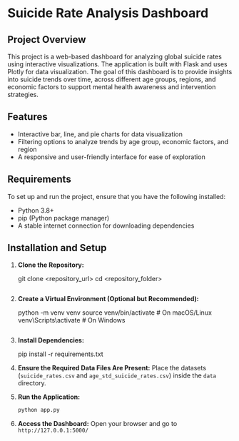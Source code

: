 # Suicide Rate Analysis Dashboard

## Project Overview

This project is a web-based dashboard for analyzing global suicide rates using interactive visualizations. The application is built with Flask and uses Plotly for data visualization. The goal of this dashboard is to provide insights into suicide trends over time, across different age groups, regions, and economic factors to support mental health awareness and intervention strategies.

## Features

- Interactive bar, line, and pie charts for data visualization
- Filtering options to analyze trends by age group, economic factors, and region
- A responsive and user-friendly interface for ease of exploration

## Requirements

To set up and run the project, ensure that you have the following installed:

- Python 3.8+
- pip (Python package manager)
- A stable internet connection for downloading dependencies

## Installation and Setup

1. **Clone the Repository:**

   git clone <repository_url>
   cd <repository_folder>

   ```

   ```

2. **Create a Virtual Environment (Optional but Recommended):**

   python -m venv venv
   source venv/bin/activate # On macOS/Linux
   venv\Scripts\activate # On Windows

   ```

   ```

3. **Install Dependencies:**

   pip install -r requirements.txt

4. **Ensure the Required Data Files Are Present:**
   Place the datasets (`suicide_rates.csv` and `age_std_suicide_rates.csv`) inside the `data` directory.

5. **Run the Application:**

   ```sh
   python app.py
   ```

6. **Access the Dashboard:**
   Open your browser and go to `http://127.0.0.1:5000/`




